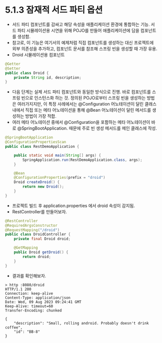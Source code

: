 # 5.1.3 잠재적 서드 파티 옵션
- 서드 파티 컴포넌트를 감싸고 해당 속성을 애플리케이션 환경에 통합하는 기능. 서드 파티 시뮬레이션용 시연을 위해 POJO를 만들어 애플리케이션에 담을 컴포넌트를 생성함.
- 참고로, 이 기능은 여기서의 예제처럼 직접 컴포넌트를 생성하는 대신 프로젝트에 외부 의존성을 추가하고, 컴포넌트 문서를 참조해 스프링 빈을 생성할 때 가장 유용.
- Droid 시뮬레이션용 컴포넌트
```java
@Getter
@Setter
public class Droid {
	private String id, description;
}
```
- 다음 단계는 실제 서드 파티 컴포넌트와 동일한 방식으로 진행. 바로 컴포넌트를 스프링 빈으로 인스턴스화 하는 것. 정의된 POJO로부터 스프링 빈을 생성하는 방법은 여러가지지만, 이 특정 사례에서는
@Configuration 어노테이션이 달린 클래스 내에서 직접 또는 메타 어노테이션을 통해 @Bean 어노테이션이 달린 메서드를 생성하는 방법이 가장 적합.
- 여러 메타 어노테이션 중에서 @Configuration을 포함하는 메타 어노테이션이 바로 @SpringBootApplication. 때문에 주로 빈 생성 메서드를 메인 클래스에 작성.
```java
@SpringBootApplication
@ConfigurationPropertiesScan
public class RestDemoApplication {

	public static void main(String[] args) {
		SpringApplication.run(RestDemoApplication.class, args);
	}

	@Bean
	@ConfigurationProperties(prefix = "droid")
	Droid createDroid() {
		return new Droid();
	}
}
```
- 프로젝트 빌드 후 application.properties 에서 droid 속성이 감지됨.
- RestController를 만들어보자.
```java
@RestController
@RequiredArgsConstructor
@RequestMapping("/droid")
public class DroidController {
	private final Droid droid;

	@GetMapping
	public Droid getDroid() {
		return droid;
	}
}
```
- 결과를 확인해보자.
```text
> http :8080/droid             
HTTP/1.1 200 
Connection: keep-alive
Content-Type: application/json
Date: Wed, 09 Aug 2023 09:24:41 GMT
Keep-Alive: timeout=60
Transfer-Encoding: chunked

{
    "description": "Small, rolling android. Probably doesn't drink coffee",
    "id": "BB-8"
}

```
